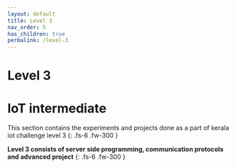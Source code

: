 ```yaml
---
layout: default
title: Level 3
nav_order: 5
has_children: true
permalink: /level-3
---
```


# **Level 3**

# **IoT intermediate**

This section contains the experiments and projects done as a part of kerala iot challenge level 3
{: .fs-6 .fw-300 }

**Level 3 consists of server side programming, communication protocols and advanced project** 
{: .fs-6 .fw-300 }
